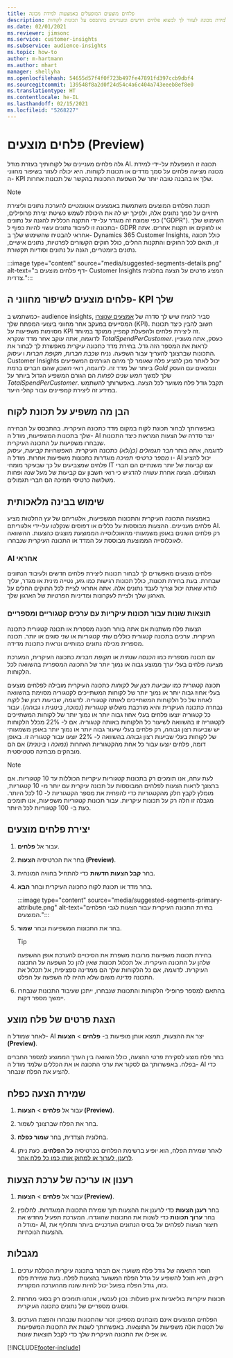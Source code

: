 ```yaml
---
title: פלחים מוצעים המופעלים באמצעות למידת מכונה
description: הנח ללמידת מכונה לעזור לך למצוא פלחים חדשים ומעניינים בהתבסס על תכונות לקוחות.
ms.date: 02/01/2021
ms.reviewer: jimsonc
ms.service: customer-insights
ms.subservice: audience-insights
ms.topic: how-to
author: m-hartmann
ms.author: mhart
manager: shellyha
ms.openlocfilehash: 54655d57f4f0f723b497fe47891fd397ccb9dbf4
ms.sourcegitcommit: 139548f8a2d0f24d54c4a6c404a743eeeb8ef8e0
ms.translationtype: HT
ms.contentlocale: he-IL
ms.lasthandoff: 02/15/2021
ms.locfileid: "5268227"
---
```

# <a name="suggested-segments-preview"></a>פלחים מוצעים (Preview)

גלה פלחים מעניינים של לקוחותיך בעזרת מודל AI. תכונה זו המופעלת על-ידי למידת מכונה מציעה פלחים על סמך מדדים או תכונות לקוחות. היא יכולה לעזור בשיפור מחווני ה- KPI שלך או בהבנה טובה יותר של השפעת התכונות בהקשר של תכונות אחרות. 

> [!NOTE]
> תכונת הפלחים המוצעים משתמשת באמצעים אוטומטיים להערכת נתונים וליצירת חיזויים על סמך נתונים אלה, ולפיכך יש לה את היכולת לשמש כשיטת יצירת פרופילים, כפי שמונח זה מוגדר על-ידי התקנה הכללית להגנה על נתונים ("GDPR"). השימוש שלך בתכונה זו לעיבוד נתונים עשוי להיות כפוף ל- GDPR או לחוקים או תקנות אחרים. אתה אחראי להבטיח שהשימוש שלך ב- Dynamics 365 Customer Insights, כולל תכונה זו, תואם לכל החוקים והתקנות החלים, כולל חוקים הקשורים לפרטיות, נתונים אישיים, נתונים ביומטריים, הגנה על נתונים וסודיות תקשורת.

:::image type="content" source="media/suggested-segments-details.png" alt-text="דף פלחים מוצעים ב- Customer Insights המציג פרטים על הצעה בחלונית צדדית.":::

## <a name="suggested-segments-to-improve-your-kpis"></a>פלחים מוצעים לשיפור מחווני ה- KPI שלך

כמשתמש ב- audience insights, סביר להניח שיש לך סדרה של [אמצעים שנוצרו](measures.md) המסייעים במעקב אחר מחווני ביצועי המפתח שלך (KPI). חשוב להבין כיצד תכונות מסוימות משפיעות על KPI זה ליצירת פלחים ולהפעלת קמפיין ממוקד במיוחד.   
לדוגמה, אתה עוקב אחר מדד שנקרא *TotalSpendPerCustomer*. כעסק, אתה מעוניין לראות את המספר הזה גדל. בחירת מדד כתכונה עיקרית מאפשרת לך לבחור את התכונות שברצונך להעריך עבור השפעה. נניח *שכבת חברות*, *תקופת חברות* ו *עיסוק*. Customer Insights יכול לאחר מכן להציע פלח שאומר לך מיהם הגורמים המשפיעים ביותר של מדד זה. לדוגמה, *רואי חשבון* שהם חברים ברמת *Gold* ונמצאים עם העסק שלך למשך *חמש שנים לפחות* הם הגורם המשפיע הגדול ביותר על *TotalSpendPerCustomer*. תקבל גודל פלח משוער לכל הצעה. באפשרותך להשתמש במידע זה ליצירת קמפיינים עבור קהלי היעד.

## <a name="understand-what-influences-a-customer-attribute"></a>הבן מה משפיע על תכונת לקוח

באפשרותך לבחור תכונת לקוח במקום מדד כתכונה העיקרית. בהתבסס על הבחירה שלך בתכונות המשפיעות, מודל ה- AI יוצר סדרה של הצעות המראות כיצד התכונות שנבחרו משפיעות על התכונה העיקרית.   
לדוגמה, אתה בוחר *חבר תגמולים (כן/לא)* כתכונה העיקרית. האפשרויות *קביעות*, *עיסוק* ו *מספר כרטיסי תמיכה* מוגדרות כתכונות משפיעות אחרות. מודל ה- AI יכול להציע פלחים שמצביעים על כך שבעיקר מומחי IT עם קביעות של יותר משנתיים הם חברי תגמולים. הצעה אחרת עשויה להדגיש כי רואי חשבון עם קביעות של מעל שנה ופחות משלושה כרטיסי תמיכה הם חברי תגמולים. 

## <a name="artificial-intelligence-usage"></a>שימוש בבינה מלאכותית

באמצעות התכונה העיקרית והתכונות המשפיעות, אלגוריתם של עץ החלטות מציע פלחים מעניינים. ההצעות מבוססות על כללים או דפוסים שנקלטו על-ידי אלגוריתם AI. רק פלחים השונים באופן משמעותי מהאוכלוסייה הממוצעת מוצגים כהצעות. ההשוואה לאוכלוסייה הממוצעת מבוססת על המדד או התכונה העיקרית שנבחרו.

### <a name="responsible-ai"></a>AI אחראי

פלחים מוצעים מאפשרים לך לבחור תכונות ליצירת פלחים חדשים ולעיבוד הנתונים שבחרת. בעת בחירת תכונות, כולל תכונות רגישות כמו גזע, נטייה מינית או מגדר, עליך לוודא שאתה יכול וצריך לעבד נתונים אלה. אתה אחראי לציית לכל החוקים החלים על הארגון שלך ולציית לעקרונות ומדיניות הפרטיות של הארגון שלך.

### <a name="different-results-for-primary-attributes-with-categorical-and-numeric-values"></a>תוצאות שונות עבור תכונות עיקריות עם ערכים קטגוריים ומספריים

הצעות פלח משתנות אם אתה בוחר תכונה מספרית או תכונה קטגורית כתכונה העיקרית. ערכים בתכונה קטגורית כוללים שתי קטגוריות או שני סוגים או יותר. תכונה מספרית מכילה נתונים כמותיים ונראית כתכונת מדידה.

עם תכונה מספרית כמו *הכנסה שנתית* או *תקופת חברות* כתכונה העיקרית, המערכת מציעה פלחים בעלי ערך ממוצע גבוה או נמוך יותר של התכונה המספרית בהשוואה לכל הלקוחות.

תכונה קטגורית כמו *שביעות רצון של לקוחות* כתכונה העיקרית מובילה לפלחים מוצעים בעלי אחוז גבוה יותר או נמוך יותר של לקוחות המשתייכים לקטגוריה מסוימת בהשוואה לאחוז של כל הלקוחות המשתייכים לאותה קטגוריה. לדוגמה, *שביעות רצון של לקוח* נבחרה כתכונה העיקרית והיא מורכבת משלוש קטגוריות (*נמוכה*, *בינונית* ו *גבוהה*). עבור כל קטגוריה יוצעו פלחים בעלי אחוז גבוה יותר או נמוך יותר של לקוחות המשתייכים לקטגוריה זו בהשוואה לשיעור כל הלקוחות באותה קטגוריה. אם ל- 22% מכלל הלקוחות יש שביעות רצון *גבוהה*, רק פלחים בעלי שיעור גבוה יותר או נמוך יותר באופן משמעותי של לקוחות בעלי שביעות רצון *גבוהה* בהשוואה ל- 22% יוצעו עבור קטגוריה זו. באופן דומה, פלחים יוצעו עבור כל אחת מהקטגוריות האחרות (*נמוכה* ו *בינונית*) אם הם מובהקים מבחינה סטטיסטית.

> [!NOTE]
> לעת עתה, אנו תומכים רק בתכונות קטגוריות עיקריות הכוללות עד 10 קטגוריות. אם ברצונך לראות הצעות לפלחים המבוססות על תכונה עיקרית עם יותר מ- 10 קטגוריות, מומלץ לקבץ חלק מהקטגוריות כדי להפחית את מספר הקטגוריות ל- 10 לכל היותר. מגבלה זו חלה רק על תכונות עיקריות. עבור תכונות קטגוריות משפיעות, אנו תומכים כעת ב- 100 קטגוריות לכל היותר.

## <a name="generate-suggested-segments"></a>יצירת פלחים מוצעים

1. עבור אל **פלחים**.

1. בחר את הכרטיסיה **הצעות (Preview)**.

1. בחר **קבל הצעות חדשות** כדי להתחיל בחוויה המונחית.

1. בחר מדד או תכונת לקוח כתכונה העיקרית ובחר **הבא**.

   :::image type="content" source="media/suggested-segments-primary-attribute.png" alt-text="בחירת התכונה העיקרית עבור הצעות לגבי הפלחים המוצעים.":::

1. בחר את התכונות המשפיעות ובחר **שמור**.
   
   > [!TIP]
   > בחירת תכונות משפיעות מרובות משפרת את הסיכויים להערכת אופן ההשפעה שלהן על התכונה העיקרית. אל תכלול תכונות שאין להן כל השפעה על התכונה העיקרית. לדוגמה, אם כל הלקוחות שלך הם ממדינה ספציפית, אל תכלול את התכונה *מדינה* משום שלא תהיה לה השפעה על הפלט.

1. בהתאם למספר פרופילי הלקוחות והתכונות שנבחרו, ייתכן שעיבוד התכונות שנבחרו יימשך מספר דקות. 

## <a name="view-details-of-a-suggested-segment"></a>הצגת פרטים של פלח מוצע

לאחר שמודל ה- AI יצר את ההצעות, תמצא אותן מופיעות ב- **פלחים** > **הצעות (Preview)**.
 
בחר פלח מוצע לסקירת פרטי ההצעה, כולל השוואה בין הערך הממוצע למספר החברים בפלח. באפשרותך גם לסקור את ערכי התכונה או את הכללים שלמד מודל ה- AI כדי להציע את הפלח שנבחר.

## <a name="save-a-suggestion-as-a-segment"></a>שמירת הצעה כפלח

1. עבור אל **פלחים** > **הצעות (Preview)**.

1. בחר את הפלח שברצונך לשמור. 

1. בחלונית הצדדית, בחר **שמור כפלח**. 

1. לאחר שמירת הפלח, הוא יופיע ברשימת הפלחים בכרטיסיה **כל הפלחים**. כעת ניתן [לרענן, לערוך או למחוק אותו כמו כל פלח אחר](segments.md).

## <a name="refresh-or-edit-a-set-of-suggestions"></a>רענון או עריכה של ערכת הצעות

1. עבור אל **פלחים** > **הצעות (Preview)**.

1. בחר **רענן הצעות** כדי לרענן את ההצעות תוך שמירת התכונות המוגדרות. לחלופין בחר **ערוך תכונות** כדי לשנות את התכונות שהוגדרו. המערכת תפעיל מחדש את מודל ה- AI, תיצור הצעות לפלחים על בסיס הנתונים העדכניים ביותר ותחליף את ההצעות הנוכחיות.

## <a name="limitations"></a>מגבלות

1. חוסר התאמה של גודל פלח משוער: אם תבחר בתכונה עיקרית הכוללת ערכים ריקים, היא תוכל להשפיע על גודל הפלח המשוער בהצעות לפלח. בעת שמירת פלח כזה, גודל הפלח בפועל יכול להיות שונה מההערכה המקורית.
 
2. תכונות עיקריות בוליאניות אינן פועלות: נכון לעכשיו, אנחנו תומכים רק בסוגי מחרוזת וסוגים מספריים של נתונים כתכונה העיקרית.

3. הפלחים המוצעים אינם מובחנים מספיק: זכור שהתכונות שנבחרו והפצת הערכים של תכונות אלה משפיעות על התוצאות. באפשרותך לשנות את התכונות המשפיעות או אפילו את התכונה העיקרית שלך כדי לקבל תוצאות שונות.



[!INCLUDE[footer-include](../includes/footer-banner.md)]